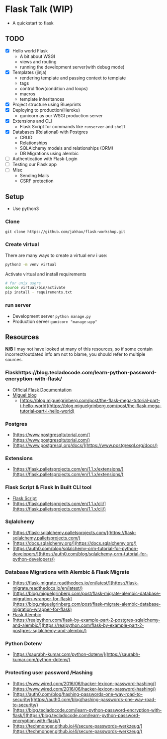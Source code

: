 # Flask Talk (WIP)
- A quickstart to flask

## TODO
- [x] Hello world Flask
    - A bit about WSGI
    - views and routing
    - running the development server(with debug mode)
- [x] Templates (jinja)
    - rendering template and passing context to template
    - tags
    - control flow(condition and loops)
    - macros
    - template inheritances
- [x] Project structure using Blueprints
- [x] Deploying to production(Heroku)
    - gunicorn as our WSGI production server
- [x] Extensions and CLI
    - Flask Script for commands like `runserver` and `shell`
- [x] Databases (Relational) with Postgres
    - CRUD
    - Relationships
    - SQLAlchemy models and relationships (ORM)
    - DB Migrations using alembic
- [ ] Authentication with Flask-Login
- [ ] Testing our Flask app
- [ ] Misc
    - Sending Mails
    - CSRF protection


## Setup 
- Use python3
### Clone
`git clone https://github.com/jakhax/flask-workshop.git`
### Create virtual
There are many ways to create a virtual env i use:
```bash
python3 -m venv virtual
```
Activate virtual and install requirements
```bash
# for unix users
source virtual/bin/activate
pip install - requirements.txt
```
### run server
- Development server `python manage.py`
- Production server `gunicorn "manage:app"`


##  Resources
**N/B** I may not have looked at many of this resources, so if some contain incorrect/outdated info am not to blame, you should refer to multiple sources.
### Flaskhttps://blog.tecladocode.com/learn-python-password-encryption-with-flask/
- [Official Flask Documentation](https://flask.palletsprojects.com/)
- [Miguel blog](https://blog.miguelgrinberg.com/category/Flask)
    - [https://blog.miguelgrinberg.com/post/the-flask-mega-tutorial-part-i-hello-world](https://blog.miguelgrinberg.com/post/the-flask-mega-tutorial-part-i-hello-world)
    
### Postgres 
- [https://www.postgresqltutorial.com/](https://www.postgresqltutorial.com/)
- [https://www.postgresql.org/docs/](https://www.postgresql.org/docs/)

### Extensions
- [https://flask.palletsprojects.com/en/1.1.x/extensions/](https://flask.palletsprojects.com/en/1.1.x/extensions/)

### Flask Script & Flask In Built CLI tool
- [Flask Script](https://flask-script.readthedocs.io/en/latest/)
- [https://flask.palletsprojects.com/en/1.1.x/cli/](https://flask.palletsprojects.com/en/1.1.x/cli/)

### Sqlalchemy
- [https://flask-sqlalchemy.palletsprojects.com/](https://flask-sqlalchemy.palletsprojects.com/)
- [https://docs.sqlalchemy.org/](https://docs.sqlalchemy.org/)
- [https://auth0.com/blog/sqlalchemy-orm-tutorial-for-python-developers/](https://auth0.com/blog/sqlalchemy-orm-tutorial-for-python-developers/)

### Database Migrations with Alembic & Flask Migrate
- [https://flask-migrate.readthedocs.io/en/latest/](https://flask-migrate.readthedocs.io/en/latest/)
- [https://blog.miguelgrinberg.com/post/flask-migrate-alembic-database-migration-wrapper-for-flask](https://blog.miguelgrinberg.com/post/flask-migrate-alembic-database-migration-wrapper-for-flask)
- [Flask Alembic](https://flask-alembic.readthedocs.io/en/stable/)
- [https://realpython.com/flask-by-example-part-2-postgres-sqlalchemy-and-alembic/](https://realpython.com/flask-by-example-part-2-postgres-sqlalchemy-and-alembic/)

### Python Dotenv
- [https://saurabh-kumar.com/python-dotenv/](https://saurabh-kumar.com/python-dotenv/)

### Protecting user password /Hashing
- [https://www.wired.com/2016/06/hacker-lexicon-password-hashing/](https://www.wired.com/2016/06/hacker-lexicon-password-hashing/)
- [https://auth0.com/blog/hashing-passwords-one-way-road-to-security/](https://auth0.com/blog/hashing-passwords-one-way-road-to-security/)
- [https://blog.tecladocode.com/learn-python-password-encryption-with-flask/](https://blog.tecladocode.com/learn-python-password-encryption-with-flask/)
- [https://techmonger.github.io/4/secure-passwords-werkzeug/](https://techmonger.github.io/4/secure-passwords-werkzeug/)
